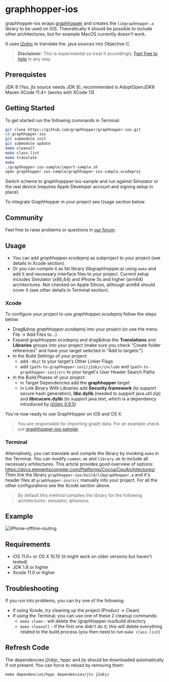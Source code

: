 graphhopper-ios
===============

graphhopper-ios wraps [graphhopper](https://github.com/graphhopper/graphhopper/) 
and creates the `libgraphhopper.a` library to be used on iOS. 
Theoretically it should be possible to include other architectures, but for example MacOS currently doesn't work. 

It uses [j2objc](https://github.com/google/j2objc) to translate the .java sources 
into Objective-C.

> **Disclaimer:** This is experimental so treat it accordingly. [Feel free to help](CONTRIBUTING.md) in any way.


## Prerequistes
JDK 8 (Yes, jts source needs JDK 8), recommended is AdoptOpenJDK8
Maven 
XCode 11.4+ (works with XCode 13)

## Getting Started

To get started run the following commands in Terminal:

```sh
git clone https://github.com/graphhopper/graphhopper-ios.git
cd graphhopper-ios
git submodule init
git submodule update
make cleanall
make class.list
make translate
make
./graphhopper-ios-sample/import-sample.sh
open graphhopper-ios-sample/graphhopper-ios-sample.xcodeproj
```

Switch scheme to graphhoppper-ios-sample and run against Simulator or the real device
(requires Apple Developer account and signing setup in place).

To integrate GraphHopper in your project see Usage section below.
 
## Community

Feel free to raise problems or questions in [our forum](https://discuss.graphhopper.com/c/graphhopper/graphhopper-ios-and-android).

## Usage

- You can add *graphhopper.xcodeproj* as subproject to your project (see details in Xcode section).
- Or you can compile it as fat library (libgraphhopper.a) using `make` and add it and necessary interface files to your project.
Current setup includes Simulator (x86_64) and iPhone 5s and higher (arm64) architectures. 
Not checked on Apple Silicon, although arm64 should cover it (see other details in Terminal section). 

### Xcode

To configure your project to use *graphhopper.xcodeproj* follow the steps below:

- Drag&drop *graphhopper.xcodeproj* into your project (or use the menu File -> Add Files to...)
- Expand graphhopper.xcodeproj and drag&drop the **Translations** and **Libraries** 
groups into your project (make sure you check "Create folder references" and have 
your target selected in "Add to targets:")
- In the Build Settings of your project:
    - add `-ObjC` to your target's Other Linker Flags
    - add `{path-to-graphhopper-ios}/j2objc/include` and `{path-to-graphhopper-ios}/src` 
    to your target's User Header Search Paths
- In the Build Phases of your project:
    - in Target Dependencies add the **graphhopper** target
    - in Link Binary With Libraries add **Security.framework** (to support secure hash generation), 
**libz.dylib** (needed to support java.util.zip) and **libicucore.dylib** (to support java.text, 
which is a dependency introduced by [j2objc 0.9.5](https://github.com/google/j2objc/releases/tag/0.9.5))

You're now ready to use GraphHopper on iOS and OS X.

> You are responsible for importing graph data. For an example check out 
[graphhopper-ios-sample](graphhopper-ios-sample).

### Terminal

Alternatively, you can translate and compile the library by invoking `make`  in the Terminal.
You can modify `common.mk` and `library.mk` to include all necessary arhitectures. This article provides
good overview of options: https://docs.elementscompiler.com/Platforms/Cocoa/CpuArchitectures/ 
Then link the library `graphhopper-ios/build/libgraphhopper.a` and it's header files at `graphhopper-ios/src` 
manually into your project. For all the other configurations see the Xcode section above.

> By default this method compiles the library for the following architectures: simulator, iphoneos.

## Example

![iPhone-offline-routing](screenshots/iPhone-offline-routing.gif)

## Requirements

* iOS 11.0+ or OS X 10.10 (it might work on older versions but haven't tested)
* JDK 1.8 or higher
* Xcode 11.0 or higher

## Troubleshooting

If you run into problems, you can try one of the following:

* if using Xcode, try cleaning up the project (Product -> Clean)
* if using the Terminal, you can use one of these 2 cleanup commands:
  * `make clean` - will delete the /graphhopper-ios/build directory
  * `make cleanall` - if the first one didn't do it, this will delete everything 
related to the build process (you then need to run `make class.list`)

## Refresh Code

The dependencies j2objc, hppc and jts should be downloaded automatically if not present. You can force to reload by removing them: 

```rm -rf dependencies/hppc dependencies/jts j2objc
make dependencies/hppc dependencies/jts j2objc
```

